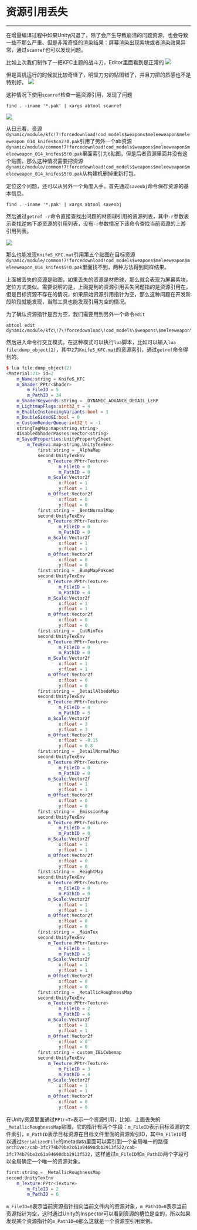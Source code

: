 # 资源引用丢失
---

在增量编译过程中如果Unity闪退了，除了会产生导致崩溃的问题资源，也会导致一些不那么严重、但是非常奇怪的渲染结果：屏幕渲染出现紫块或者渲染效果异常，通过`scanref`也可以发现问题。

比如上次我们制作了一把KFC主题的战斗刀，Editor里面看到是正常的
![](missing/knife.png)

但是真机运行的时候就比较奇怪了，明显刀刃的贴图错了，并且刀把的质感也不是特别好。
![](missing/knife-missing.jpg)

这种情况下使用`scanref`检查一遍资源引用，发现了问题
```
find . -iname '*.pak' | xargs abtool scanref
```
![](missing/scanref.png)

从日志看，资源`dynamic/module/kfc!7!forcedownload!cod_models$weapons$meleeweapon$meleeweapon_014_knifes$cn2!0.pak`引用了另外一个ab资源`dynamic/module/common!7!forcedownload!cod_models$weapons$meleeweapon$meleeweapon_014_knifes$5!0.pak`里面索引为`6`贴图，但是后者资源里面并没有这个贴图，那么这种情况需要把资源`dynamic/module/common!7!forcedownload!cod_models$weapons$meleeweapon$meleeweapon_014_knifes$5!0.pak`从构建机删掉重新打包。

定位这个问题，还可以从另外一个角度入手。首先通过`saveobj`命令保存资源的基本信息。
```
find . -iname '*.pak' | xargs abtool saveobj
```
然后通过`getref -r`命令直接查找出问题的材质球引用的资源列表，其中`-r`参数表示查找逆向下游资源的引用列表，没有`-r`参数情况下该命令查找当前资源的上游引用列表。

![](missing/getref.png)

那么也能发现`KnifeS_KFC.mat`引用第五个贴图在目标资源`dynamic/module/common!7!forcedownload!cod_models$weapons$meleeweapon$meleeweapon_014_knifes$5!0.pak`里面找不到，两种方法得到同样结果。

上面被丢失的资源是贴图，如果丢失的资源是材质球，那么就会表现为屏幕紫块，定位方式类似。需要说明的是，上面提到的资源引用丢失问题指的是资源引用在，但是目标资源不存在的情况，如果原始资源引用指针为空，那么这种问题在开发阶段阶段就能发现，当然工具也能发现引用为空的情况。

为了确认资源指针是否为空，我们需要用到另外一个命令`edit`

```
abtool edit dynamic/module/kfc\!7\!forcedownload\!cod_models\$weapons\$meleeweapon\$meleeweapon_014_knifes\$cn2\!0.pak 
```
然后进入命令行交互模式，在这种模式可以执行`lua`脚本，比如可以输入`lua file:dump_object(2)`，其中`2`为`KnifeS_KFC.mat`的资源索引，通过`getref`命令得到的。
```c++
$ lua file:dump_object(2)
<Material:21> id=2
    m_Name:string = KnifeS_KFC
    m_Shader:PPtr<Shader>
        m_FileID = 5
        m_PathID = 34
    m_ShaderKeywords:string = _DYNAMIC_ADVANCE_DETAIL_LERP
    m_LightmapFlags:uint32_t = 4
    m_EnableInstancingVariants:bool = 1
    m_DoubleSidedGI:bool = 0
    m_CustomRenderQueue:int32_t = -1
    stringTagMap:map<string,string>
    disabledShaderPasses:vector<string>
    m_SavedProperties:UnityPropertySheet
        m_TexEnvs:map<string,UnityTexEnv>
            first:string = _AlphaMap
            second:UnityTexEnv
                m_Texture:PPtr<Texture>
                    m_FileID = 0
                    m_PathID = 0
                m_Scale:Vector2f
                    x:float = 1
                    y:float = 1
                m_Offset:Vector2f
                    x:float = 0
                    y:float = 0
            first:string = _BentNormalMap
            second:UnityTexEnv
                m_Texture:PPtr<Texture>
                    m_FileID = 0
                    m_PathID = 0
                m_Scale:Vector2f
                    x:float = 1
                    y:float = 1
                m_Offset:Vector2f
                    x:float = 0
                    y:float = 0
            first:string = _BumpMapPakced
            second:UnityTexEnv
                m_Texture:PPtr<Texture>
                    m_FileID = 1
                    m_PathID = 4
                m_Scale:Vector2f
                    x:float = 1
                    y:float = 1
                m_Offset:Vector2f
                    x:float = 0
                    y:float = 0
            first:string = _CutRimTex
            second:UnityTexEnv
                m_Texture:PPtr<Texture>
                    m_FileID = 0
                    m_PathID = 0
                m_Scale:Vector2f
                    x:float = 1
                    y:float = 1
                m_Offset:Vector2f
                    x:float = 0
                    y:float = 0
            first:string = _DetailAlbedoMap
            second:UnityTexEnv
                m_Texture:PPtr<Texture>
                    m_FileID = 4
                    m_PathID = 3
                m_Scale:Vector2f
                    x:float = 3
                    y:float = 3
                m_Offset:Vector2f
                    x:float = -0.15
                    y:float = 0.8
            first:string = _DetailNormalMap
            second:UnityTexEnv
                m_Texture:PPtr<Texture>
                    m_FileID = 0
                    m_PathID = 0
                m_Scale:Vector2f
                    x:float = 1
                    y:float = 1
                m_Offset:Vector2f
                    x:float = 0
                    y:float = 0
            first:string = _EmissionMap
            second:UnityTexEnv
                m_Texture:PPtr<Texture>
                    m_FileID = 0
                    m_PathID = 0
                m_Scale:Vector2f
                    x:float = 1
                    y:float = 1
                m_Offset:Vector2f
                    x:float = 0
                    y:float = 0
            first:string = _HeightMap
            second:UnityTexEnv
                m_Texture:PPtr<Texture>
                    m_FileID = 0
                    m_PathID = 0
                m_Scale:Vector2f
                    x:float = 1
                    y:float = 1
                m_Offset:Vector2f
                    x:float = 0
                    y:float = 0
            first:string = _MainTex
            second:UnityTexEnv
                m_Texture:PPtr<Texture>
                    m_FileID = 1
                    m_PathID = 5
                m_Scale:Vector2f
                    x:float = 1
                    y:float = 1
                m_Offset:Vector2f
                    x:float = 0
                    y:float = 0
            first:string = _MetallicRoughnessMap
            second:UnityTexEnv
                m_Texture:PPtr<Texture>
                    m_FileID = 2
                    m_PathID = 6
                m_Scale:Vector2f
                    x:float = 1
                    y:float = 1
                m_Offset:Vector2f
                    x:float = 0
                    y:float = 0
            first:string = custom_IBLCubemap
            second:UnityTexEnv
                m_Texture:PPtr<Texture>
                    m_FileID = 3
                    m_PathID = 4
                m_Scale:Vector2f
                    x:float = 1
                    y:float = 1
                m_Offset:Vector2f
                    x:float = 0
                    y:float = 0
```

在Unity资源里面通过`PPtr<T>`表示一个资源引用，比如，上面丢失的`_MetallicRoughnessMap`贴图，它的指针有两个字段：`m_FileID`表示目标资源的文件索引，`m_PathID`表示目标资源在目标文件里面的资源索引ID，其中`m_FileID`可以通过`SerializedFile`的metadata里面可以索引到一个全局唯一的路径`archive:/cab-3fc774b79be2c61a94690dbb2913f522/cab-3fc774b79be2c61a94690dbb2913f522`，这样通过`m_FileID`和`m_PathID`两个字段可以全局确定一个唯一的资源对象。
```c++
first:string = _MetallicRoughnessMap
second:UnityTexEnv
    m_Texture:PPtr<Texture>
        m_FileID = 2
        m_PathID = 6
```
`m_FileID=0`表示当前资源指针指向当前文件内的资源对象，`m_PathID=0`表示当前资源指针为空，这时通过Unity的Inspector可以看到资源的槽位是空的，所以如果发现某个资源指针的`m_PathID=0`那么这就是一个资源空引用案例。
